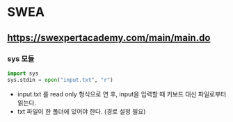 # SWEA
https://swexpertacademy.com/main/main.do
----------------------------
### sys 모듈
```python
import sys
sys.stdin = open("input.txt", "r")
```

* input.txt 를 read only 형식으로 연 후, input을 입력할 때 키보드 대신 파일로부터 읽는다.
* txt 파일이 한 폴더에 있어야 한다. (경로 설정 필요)
